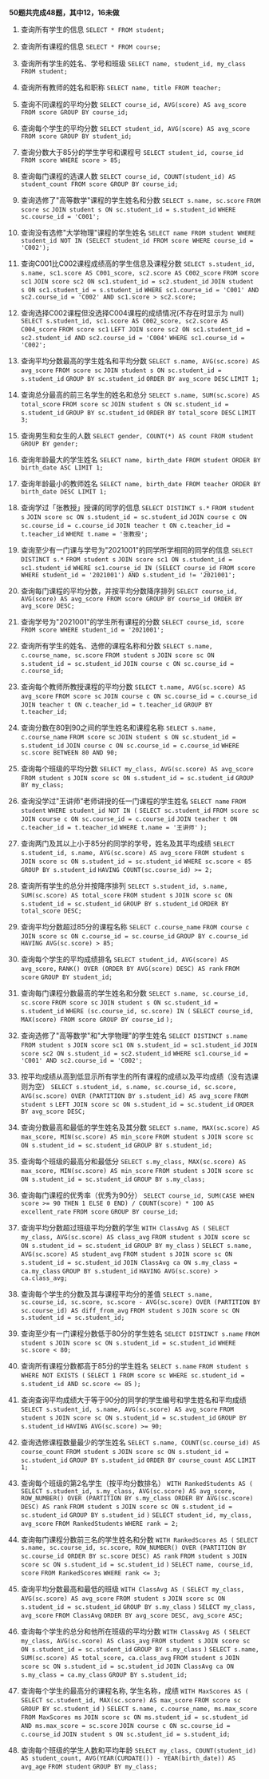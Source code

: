 **50题共完成48题，其中12，16未做**

1. 查询所有学生的信息
   `SELECT * FROM student;`

2. 查询所有课程的信息
   `SELECT * FROM course;`

3. 查询所有学生的姓名、学号和班级
   `SELECT name, student_id, my_class FROM student;`

4. 查询所有教师的姓名和职称
   `SELECT name, title FROM teacher;`

5. 查询不同课程的平均分数
   `SELECT course_id, AVG(score) AS avg_score FROM score GROUP BY course_id;`

6. 查询每个学生的平均分数
   `SELECT student_id, AVG(score) AS avg_score FROM score GROUP BY student_id;`

7. 查询分数大于85分的学生学号和课程号
   `SELECT student_id, course_id FROM score WHERE score > 85;`

8. 查询每门课程的选课人数
   `SELECT course_id, COUNT(student_id) AS student_count FROM score GROUP BY course_id;`

9. 查询选修了"高等数学"课程的学生姓名和分数
   `SELECT s.name, sc.score` 
   `FROM score sc`
   `JOIN student s ON sc.student_id = s.student_id`
   `WHERE sc.course_id = 'C001';`

10. 查询没有选修"大学物理"课程的学生姓名
    `SELECT name FROM student WHERE student_id NOT IN (SELECT student_id FROM score WHERE course_id = 'C002');`

11. 查询C001比C002课程成绩高的学生信息及课程分数
    `SELECT s.student_id, s.name, sc1.score AS C001_score, sc2.score AS C002_score`
    `FROM score sc1`
    `JOIN score sc2 ON sc1.student_id = sc2.student_id`
    `JOIN student s ON sc1.student_id = s.student_id`
    `WHERE sc1.course_id = 'C001' AND sc2.course_id = 'C002' AND sc1.score > sc2.score;`

13. 查询选择C002课程但没选择C004课程的成绩情况(不存在时显示为 null)
    `SELECT s.student_id, sc1.score AS C002_score, sc2.score AS C004_score`
    `FROM score sc1`
    `LEFT JOIN score sc2 ON sc1.student_id = sc2.student_id AND sc2.course_id = 'C004'`
    `WHERE sc1.course_id = 'C002';`

14. 查询平均分数最高的学生姓名和平均分数
    `SELECT s.name, AVG(sc.score) AS avg_score`
    `FROM score sc`
    `JOIN student s ON sc.student_id = s.student_id`
    `GROUP BY sc.student_id`
    `ORDER BY avg_score DESC`
    `LIMIT 1;`

15. 查询总分最高的前三名学生的姓名和总分
    `SELECT s.name, SUM(sc.score) AS total_score`
    `FROM score sc`
    `JOIN student s ON sc.student_id = s.student_id`
    `GROUP BY sc.student_id`
    `ORDER BY total_score DESC`
    `LIMIT 3;`

17. 查询男生和女生的人数
    `SELECT gender, COUNT(*) AS count FROM student GROUP BY gender;`

18. 查询年龄最大的学生姓名
    `SELECT name, birth_date FROM student ORDER BY birth_date ASC LIMIT 1;`

19. 查询年龄最小的教师姓名
    `SELECT name, birth_date FROM teacher ORDER BY birth_date DESC LIMIT 1;`

20. 查询学过「张教授」授课的同学的信息
    `SELECT DISTINCT s.*` 
    `FROM student s`
    `JOIN score sc ON s.student_id = sc.student_id`
    `JOIN course c ON sc.course_id = c.course_id`
    `JOIN teacher t ON c.teacher_id = t.teacher_id`
    `WHERE t.name = '张教授';`

21. 查询至少有一门课与学号为"2021001"的同学所学相同的同学的信息
    `SELECT DISTINCT s.*` 
    `FROM student s`
    `JOIN score sc1 ON s.student_id = sc1.student_id`
    `WHERE sc1.course_id IN (SELECT course_id FROM score WHERE student_id = '2021001') AND s.student_id != '2021001';`

22. 查询每门课程的平均分数，并按平均分数降序排列
    `SELECT course_id, AVG(score) AS avg_score FROM score GROUP BY course_id ORDER BY avg_score DESC;`

23. 查询学号为"2021001"的学生所有课程的分数
    `SELECT course_id, score FROM score WHERE student_id = '2021001';`

24. 查询所有学生的姓名、选修的课程名称和分数
    `SELECT s.name, c.course_name, sc.score`
    `FROM student s`
    `JOIN score sc ON s.student_id = sc.student_id`
    `JOIN course c ON sc.course_id = c.course_id;`

25. 查询每个教师所教授课程的平均分数
    `SELECT t.name, AVG(sc.score) AS avg_score`
    `FROM score sc`
    `JOIN course c ON sc.course_id = c.course_id`
    `JOIN teacher t ON c.teacher_id = t.teacher_id`
    `GROUP BY t.teacher_id;`

26. 查询分数在80到90之间的学生姓名和课程名称
    `SELECT s.name, c.course_name`
    `FROM score sc`
    `JOIN student s ON sc.student_id = s.student_id`
    `JOIN course c ON sc.course_id = c.course_id`
    `WHERE sc.score BETWEEN 80 AND 90;`

27. 查询每个班级的平均分数
    `SELECT my_class, AVG(sc.score) AS avg_score`
    `FROM student s`
    `JOIN score sc ON s.student_id = sc.student_id`
    `GROUP BY my_class;`

28. 查询没学过"王讲师"老师讲授的任一门课程的学生姓名
    `SELECT name`
    `FROM student`
    `WHERE student_id NOT IN (`
        `SELECT sc.student_id`
        `FROM score sc`
        `JOIN course c ON sc.course_id = c.course_id`
        `JOIN teacher t ON c.teacher_id = t.teacher_id`
        `WHERE t.name = '王讲师'`
    `);`

29. 查询两门及其以上小于85分的同学的学号，姓名及其平均成绩
    `SELECT s.student_id, s.name, AVG(sc.score) AS avg_score`
    `FROM student s`
    `JOIN score sc ON s.student_id = sc.student_id`
    `WHERE sc.score < 85`
    `GROUP BY s.student_id`
    `HAVING COUNT(sc.course_id) >= 2;`

30. 查询所有学生的总分并按降序排列
    `SELECT s.student_id, s.name, SUM(sc.score) AS total_score`
    `FROM student s`
    `JOIN score sc ON s.student_id = sc.student_id`
    `GROUP BY s.student_id`
    `ORDER BY total_score DESC;`

31. 查询平均分数超过85分的课程名称
    `SELECT c.course_name`
    `FROM course c`
    `JOIN score sc ON c.course_id = sc.course_id`
    `GROUP BY c.course_id`
    `HAVING AVG(sc.score) > 85;`

32. 查询每个学生的平均成绩排名
    `SELECT student_id, AVG(score) AS avg_score,`
           `RANK() OVER (ORDER BY AVG(score) DESC) AS rank`
    `FROM score`
    `GROUP BY student_id;`

33. 查询每门课程分数最高的学生姓名和分数
    `SELECT s.name, sc.course_id, sc.score`
    `FROM score sc`
    `JOIN student s ON sc.student_id = s.student_id`
    `WHERE (sc.course_id, sc.score) IN (`
        `SELECT course_id, MAX(score) FROM score GROUP BY course_id`
    `);`

34. 查询选修了"高等数学"和"大学物理"的学生姓名
    `SELECT DISTINCT s.name`
    `FROM student s`
    `JOIN score sc1 ON s.student_id = sc1.student_id`
    `JOIN score sc2 ON s.student_id = sc2.student_id`
    `WHERE sc1.course_id = 'C001' AND sc2.course_id = 'C002';`

35. 按平均成绩从高到低显示所有学生的所有课程的成绩以及平均成绩（没有选课则为空）
    `SELECT s.student_id, s.name, sc.course_id, sc.score, AVG(sc.score) OVER (PARTITION BY s.student_id) AS avg_score`
    `FROM student s`
    `LEFT JOIN score sc ON s.student_id = sc.student_id`
    `ORDER BY avg_score DESC;`

36. 查询分数最高和最低的学生姓名及其分数
    `SELECT s.name, MAX(sc.score) AS max_score, MIN(sc.score) AS min_score`
    `FROM student s`
    `JOIN score sc ON s.student_id = sc.student_id`
    `GROUP BY s.student_id;`

37. 查询每个班级的最高分和最低分
    `SELECT s.my_class, MAX(sc.score) AS max_score, MIN(sc.score) AS min_score`
    `FROM student s`
    `JOIN score sc ON s.student_id = sc.student_id`
    `GROUP BY s.my_class;`

38. 查询每门课程的优秀率（优秀为90分）
    `SELECT course_id, SUM(CASE WHEN score >= 90 THEN 1 ELSE 0 END) / COUNT(score) * 100 AS excellent_rate`
    `FROM score`
    `GROUP BY course_id;`

39. 查询平均分数超过班级平均分数的学生
    `WITH ClassAvg AS (`
        `SELECT my_class, AVG(sc.score) AS class_avg`
        `FROM student s`
        `JOIN score sc ON s.student_id = sc.student_id`
        `GROUP BY my_class`
    `)`
    `SELECT s.name, AVG(sc.score) AS student_avg`
    `FROM student s`
    `JOIN score sc ON s.student_id = sc.student_id`
    `JOIN ClassAvg ca ON s.my_class = ca.my_class`
    `GROUP BY s.student_id`
    `HAVING AVG(sc.score) > ca.class_avg;`

40. 查询每个学生的分数及其与课程平均分的差值
    `SELECT s.name, sc.course_id, sc.score, sc.score - AVG(sc.score) OVER (PARTITION BY sc.course_id) AS diff_from_avg`
    `FROM student s`
    `JOIN score sc ON s.student_id = sc.student_id;`

41. 查询至少有一门课程分数低于80分的学生姓名
    `SELECT DISTINCT s.name`
    `FROM student s`
    `JOIN score sc ON s.student_id = sc.student_id`
    `WHERE sc.score < 80;`

42. 查询所有课程分数都高于85分的学生姓名
    `SELECT s.name`
    `FROM student s`
    `WHERE NOT EXISTS (`
        `SELECT 1 FROM score sc WHERE sc.student_id = s.student_id AND sc.score <= 85`
    `);`

43. 查询查询平均成绩大于等于90分的同学的学生编号和学生姓名和平均成绩
    `SELECT s.student_id, s.name, AVG(sc.score) AS avg_score`
    `FROM student s`
    `JOIN score sc ON s.student_id = sc.student_id`
    `GROUP BY s.student_id`
    `HAVING AVG(sc.score) >= 90;`

44. 查询选修课程数量最少的学生姓名
    `SELECT s.name, COUNT(sc.course_id) AS course_count`
    `FROM student s`
    `JOIN score sc ON s.student_id = sc.student_id`
    `GROUP BY s.student_id`
    `ORDER BY course_count ASC`
    `LIMIT 1;`

45. 查询每个班级的第2名学生（按平均分数排名）
    `WITH RankedStudents AS (`
        `SELECT s.student_id, s.my_class, AVG(sc.score) AS avg_score, ROW_NUMBER() OVER (PARTITION BY s.my_class ORDER BY AVG(sc.score) DESC) AS rank`
        `FROM student s`
        `JOIN score sc ON s.student_id = sc.student_id`
        `GROUP BY s.student_id`
    `)`
    `SELECT student_id, my_class, avg_score`
    `FROM RankedStudents`
    `WHERE rank = 2;`

46. 查询每门课程分数前三名的学生姓名和分数
    `WITH RankedScores AS (`
        `SELECT s.name, sc.course_id, sc.score, ROW_NUMBER() OVER (PARTITION BY sc.course_id ORDER BY sc.score DESC) AS rank`
        `FROM student s`
        `JOIN score sc ON s.student_id = sc.student_id`
    `)`
    `SELECT name, course_id, score`
    `FROM RankedScores`
    `WHERE rank <= 3;`

47. 查询平均分数最高和最低的班级
    `WITH ClassAvg AS (`
        `SELECT my_class, AVG(sc.score) AS avg_score`
        `FROM student s`
        `JOIN score sc ON s.student_id = sc.student_id`
        `GROUP BY s.my_class`
    `)`
    `SELECT my_class, avg_score`
    `FROM ClassAvg`
    `ORDER BY avg_score DESC, avg_score ASC;`

48. 查询每个学生的总分和他所在班级的平均分数
    `WITH ClassAvg AS (`
        `SELECT my_class, AVG(sc.score) AS class_avg`
        `FROM student s`
        `JOIN score sc ON s.student_id = sc.student_id`
        `GROUP BY s.my_class`
    `)`
    `SELECT s.name, SUM(sc.score) AS total_score, ca.class_avg`
    `FROM student s`
    `JOIN score sc ON s.student_id = sc.student_id`
    `JOIN ClassAvg ca ON s.my_class = ca.my_class`
    `GROUP BY s.student_id;`

49. 查询每个学生的最高分的课程名称, 学生名称，成绩
    `WITH MaxScores AS (`
        `SELECT sc.student_id, MAX(sc.score) AS max_score`
        `FROM score sc`
        `GROUP BY sc.student_id`
    `)`
    `SELECT s.name, c.course_name, ms.max_score`
    `FROM MaxScores ms`
    `JOIN score sc ON ms.student_id = sc.student_id AND ms.max_score = sc.score`
    `JOIN course c ON sc.course_id = c.course_id`
    `JOIN student s ON sc.student_id = s.student_id;`

50. 查询每个班级的学生人数和平均年龄
    `SELECT my_class, COUNT(student_id) AS student_count, AVG(YEAR(CURDATE()) - YEAR(birth_date)) AS avg_age`
    `FROM student`
    `GROUP BY my_class;`